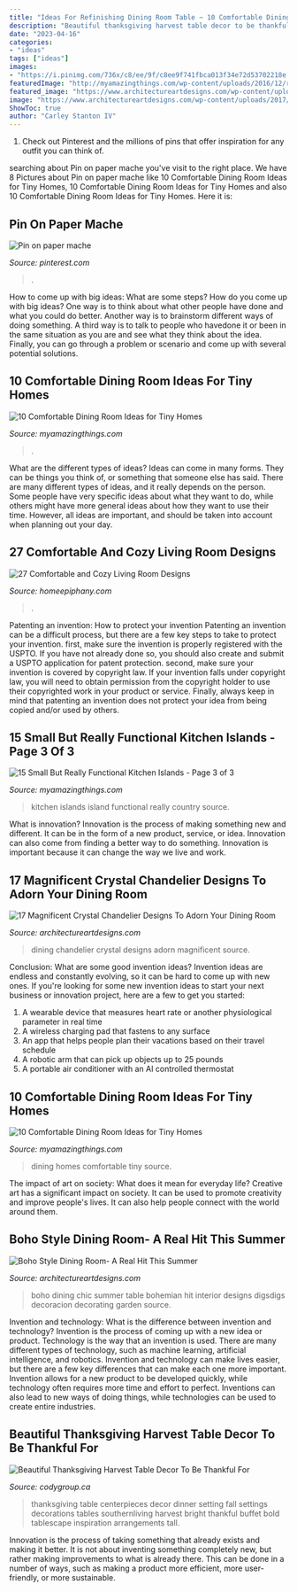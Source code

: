 ```yaml
---
title: "Ideas For Refinishing Dining Room Table ~ 10 Comfortable Dining Room Ideas For Tiny Homes"
description: "Beautiful thanksgiving harvest table decor to be thankful for"
date: "2023-04-16"
categories:
- "ideas"
tags: ["ideas"]
images:
- "https://i.pinimg.com/736x/c8/ee/9f/c8ee9f741fbca013f34e72d53702218e.jpg"
featuredImage: "http://myamazingthings.com/wp-content/uploads/2016/12/room6.jpg"
featured_image: "https://www.architectureartdesigns.com/wp-content/uploads/2017/06/6-22.jpg"
image: "https://www.architectureartdesigns.com/wp-content/uploads/2017/06/6-22.jpg"
ShowToc: true
author: "Carley Stanton IV"
---
```



1) Check out Pinterest and the millions of pins that offer inspiration for any outfit you can think of.

	

		
searching about Pin on paper mache you've visit to the right place. We have 8 Pictures about Pin on paper mache like 10 Comfortable Dining Room Ideas for Tiny Homes, 10 Comfortable Dining Room Ideas for Tiny Homes and also 10 Comfortable Dining Room Ideas for Tiny Homes. Here it is:
		
    
## Pin On Paper Mache

<img loading=lazy src="https://i.pinimg.com/736x/c8/ee/9f/c8ee9f741fbca013f34e72d53702218e.jpg" onerror="this.onerror=null;this.src='https://tse2.mm.bing.net/th?id=OIP.gLDJPqVXbc-px3qoD6M9hwHaJ3&amp;pid=15.1';" alt="Pin on paper mache">

_Source: pinterest.com_

>. 

	

How to come up with big ideas: What are some steps?
How do you come up with big ideas? One way is to think about what other people have done and what you could do better. Another way is to brainstorm different ways of doing something. A third way is to talk to people who havedone it or been in the same situation as you are and see what they think about the idea. Finally, you can go through a problem or scenario and come up with several potential solutions.

    
## 10 Comfortable Dining Room Ideas For Tiny Homes

<img loading=lazy src="https://myamazingthings.com/wp-content/uploads/2016/12/room10.jpg" onerror="this.onerror=null;this.src='https://tse1.mm.bing.net/th?id=OIP.fRSnmxUVkKDpWyCcdNMFqQHaKK&amp;pid=15.1';" alt="10 Comfortable Dining Room Ideas for Tiny Homes">

_Source: myamazingthings.com_

>. 

	

What are the different types of ideas?
Ideas can come in many forms. They can be things you think of, or something that someone else has said. There are many different types of ideas, and it really depends on the person. Some people have very specific ideas about what they want to do, while others might have more general ideas about how they want to use their time. However, all ideas are important, and should be taken into account when planning out your day.

    
## 27 Comfortable And Cozy Living Room Designs

<img loading=lazy src="https://homeepiphany.com/wp-content/uploads/2015/06/27-Comfortable-and-Cozy-Living-Room-Designs-4.jpg" onerror="this.onerror=null;this.src='https://tse4.mm.bing.net/th?id=OIP.Zo5GT60T6IPsZwc1Nm1f3AHaFj&amp;pid=15.1';" alt="27 Comfortable and Cozy Living Room Designs">

_Source: homeepiphany.com_

>. 

	

Patenting an invention: How to protect your invention
Patenting an invention can be a difficult process, but there are a few key steps to take to protect your invention. first, make sure the invention is properly registered with the USPTO. If you have not already done so, you should also create and submit a USPTO application for patent protection. second, make sure your invention is covered by copyright law. If your invention falls under copyright law, you will need to obtain permission from the copyright holder to use their copyrighted work in your product or service. Finally, always keep in mind that patenting an invention does not protect your idea from being copied and/or used by others.

    
## 15 Small But Really Functional Kitchen Islands - Page 3 Of 3

<img loading=lazy src="http://myamazingthings.com/wp-content/uploads/2017/01/country-white-kitchen-island_3x4.jpg.rend_.hgtvcom.1280.1707-768x1024.jpeg" onerror="this.onerror=null;this.src='https://tse1.mm.bing.net/th?id=OIP.-rKvp41fK36AkzyR_5jLmQDhEs&amp;pid=15.1';" alt="15 Small But Really Functional Kitchen Islands - Page 3 of 3">

_Source: myamazingthings.com_

>kitchen islands island functional really country source. 

	

What is innovation?
Innovation is the process of making something new and different. It can be in the form of a new product, service, or idea. Innovation can also come from finding a better way to do something. Innovation is important because it can change the way we live and work.

    
## 17 Magnificent Crystal Chandelier Designs To Adorn Your Dining Room

<img loading=lazy src="https://www.architectureartdesigns.com/wp-content/uploads/2016/04/12-18.jpg" onerror="this.onerror=null;this.src='https://tse3.mm.bing.net/th?id=OIP.YEaiedFOmqSXEbSKlSRoawHaJ4&amp;pid=15.1';" alt="17 Magnificent Crystal Chandelier Designs To Adorn Your Dining Room">

_Source: architectureartdesigns.com_

>dining chandelier crystal designs adorn magnificent source. 

	

Conclusion: What are some good invention ideas?
Invention ideas are endless and constantly evolving, so it can be hard to come up with new ones. If you're looking for some new invention ideas to start your next business or innovation project, here are a few to get you started: 
1. A wearable device that measures heart rate or another physiological parameter in real time 
2. A wireless charging pad that fastens to any surface 
3. An app that helps people plan their vacations based on their travel schedule 
4. A robotic arm that can pick up objects up to 25 pounds 
5. A portable air conditioner with an AI controlled thermostat 

    
## 10 Comfortable Dining Room Ideas For Tiny Homes

<img loading=lazy src="http://myamazingthings.com/wp-content/uploads/2016/12/room6.jpg" onerror="this.onerror=null;this.src='https://tse2.mm.bing.net/th?id=OIP.crXa3Gy6XiDfSPgOFQYCgADIEs&amp;pid=15.1';" alt="10 Comfortable Dining Room Ideas for Tiny Homes">

_Source: myamazingthings.com_

>dining homes comfortable tiny source. 

	

The impact of art on society: What does it mean for everyday life?
Creative art has a significant impact on society. It can be used to promote creativity and improve people's lives. It can also help people connect with the world around them.

    
## Boho Style Dining Room- A Real Hit This Summer

<img loading=lazy src="https://www.architectureartdesigns.com/wp-content/uploads/2017/06/6-22.jpg" onerror="this.onerror=null;this.src='https://tse4.mm.bing.net/th?id=OIP.UoVp7AeaTs6R1zaUxtXeEQHaI8&amp;pid=15.1';" alt="Boho Style Dining Room- A Real Hit This Summer">

_Source: architectureartdesigns.com_

>boho dining chic summer table bohemian hit interior designs digsdigs decoracion decorating garden source. 

	

Invention and technology: What is the difference between invention and technology?
Invention is the process of coming up with a new idea or product. Technology is the way that an invention is used. There are many different types of technology, such as machine learning, artificial intelligence, and robotics. Invention and technology can make lives easier, but there are a few key differences that can make each one more important. 
Invention allows for a new product to be developed quickly, while technology often requires more time and effort to perfect. Inventions can also lead to new ways of doing things, while technologies can be used to create entire industries.

    
## Beautiful Thanksgiving Harvest Table Decor To Be Thankful For

<img loading=lazy src="http://codygroup.ca/wp-content/uploads/2017/09/Thanksgiving-Table-southernliving-683x1024.jpg" onerror="this.onerror=null;this.src='https://tse3.mm.bing.net/th?id=OIP.icY4Wi1nutGshQVU9aULSgHaLG&amp;pid=15.1';" alt="Beautiful Thanksgiving Harvest Table Decor To Be Thankful For">

_Source: codygroup.ca_

>thanksgiving table centerpieces decor dinner setting fall settings decorations tables southernliving harvest bright thankful buffet bold tablescape inspiration arrangements tall. 

	

Innovation is the process of taking something that already exists and making it better. It is not about inventing something completely new, but rather making improvements to what is already there. This can be done in a number of ways, such as making a product more efficient, more user-friendly, or more sustainable.

